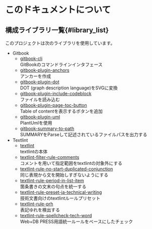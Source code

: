# このドキュメントについて

## 構成ライブラリ一覧{#library_list}

このプロジェクトは次のライブラリを使用しています。

* Gitbook
    * [gitbook-cli](https://github.com/GitbookIO/gitbook-cli)  
      GitBookのコマンドラインインタフェース
    * [gitbook-plugin-anchors](https://github.com/rlmv/gitbook-plugin-anchors)  
      アンカーを作成
    * [gitbook-plugin-dot](https://github.com/g6123/gitbook-plugin-dot)  
      DOT (graph description language)をSVGに変換
    * [gitbook-plugin-include-codeblock](https://github.com/azu/gitbook-plugin-include-codeblock)  
      ファイルを読み込む
    * [gitbook-plugin-page-toc-button](https://github.com/stuebersystems/gitbook-plugin-page-toc-button)  
      Table of contentを表示するボタンを追加
    * [gitbook-plugin-uml](https://github.com/vowstar/gitbook-plugin-uml)  
      PlantUmlを使用
    * [gitbook-summary-to-path](https://github.com/azu/gitbook-summary-to-path)  
      SUMMARYをParseして記述されているファイルパスを出力する
* Textlint
    * [textlint](https://github.com/textlint/textlint)  
      textlintの本体
    * [textlint-filter-rule-comments](https://github.com/textlint/textlint-filter-rule-comments)  
      コメントを用いて指定範囲をtextlintの対象外にする
    * [textlint-rule-no-start-duplicated-conjunction](https://github.com/textlint-rule/textlint-rule-no-start-duplicated-conjunction)  
      同じ表現から文を開始しすぎないようにする
    * [textlint-rule-period-in-list-item](https://github.com/azu/textlint-rule-period-in-list-item)  
      箇条書きの文末の句点を統一する
    * [textlint-rule-preset-ja-technical-writing](https://github.com/textlint-ja/textlint-rule-preset-ja-technical-writing)  
      技術文書向けのtextlintルールプリセット
    * [textlint-rule-prh](https://github.com/textlint-rule/textlint-rule-prh)  
      表記ゆれを検出する
    * [textlint-rule-spellcheck-tech-word](https://github.com/azu/textlint-rule-spellcheck-tech-word)  
      Web+DB PRESS用語統一ルールをベースにしたチェック
